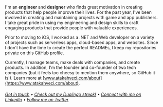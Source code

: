 I'm an **engineer** and **designer** who finds great motivation in creating products that help people improve their lives. For the past year, I've been involved in creating and maintaining projects with game and app publishers. I take great pride in using my engineering and design skills to craft engaging products that provide people with valuable experiences.

Prior to moving to iOS, I worked as a .NET and Web developer on a variety of projects such as serverless apps, cloud-based apps, and websites. Since I don't have the time to create the perfect READMEs, I keep my repositories private on this GitHub profile.

Currently, I manage teams, make deals with companies, and create products. In addition, I'm the founder and co-founder of two tech companies (but it feels too cheesy to mention them anywhere, so GitHub it is!). Learn more at [www.atakahveci.com/about](https://www.atakahveci.com/about).

###### [Get in touch](https://www.atakahveci.com/home.html#contact) • [Check out my Duolingo streak!](https://www.duolingo.com/profile/atacodes) • [Connect with me on LinkedIn](https://linkedin.com/in/atakahveci/) • [Follow me on Twitter](https://twitter.com/atacodes)
